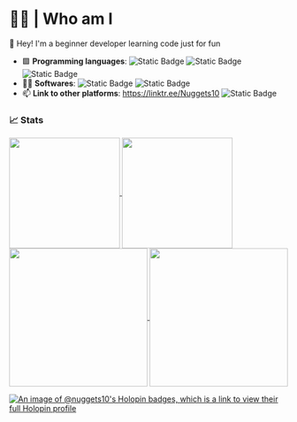 # 👨‍💻 | **Who am I**

👋 Hey! I'm a beginner developer learning code just for fun

- 🟩 **Programming languages**: <img alt="Static Badge" src="https://img.shields.io/badge/C%23-purple?logo=sharp&logoColor=white&logoSize=auto"> <img alt="Static Badge" src="https://img.shields.io/badge/Python-yellow?logo=python&logoSize=auto"> <img alt="Static Badge" src="https://img.shields.io/badge/Kotlin-Red?logo=kotlin&logoColor=%23ffffff%20&color=%23ff0000%20">
- 🧑‍💻 **Softwares**: <img alt="Static Badge" src="https://img.shields.io/badge/Unity-black?logo=unity&logoColor=white&logoSize=auto"> <img alt="Static Badge" src="https://img.shields.io/badge/Android_Studio-brightgreen?logo=androidstudio&logoColor=white">
- 📫 **Link to other platforms**: https://linktr.ee/Nuggets10 <img alt="Static Badge" src="https://img.shields.io/badge/LeetCode-yellow?logo=leetcode&logoColor=black">

### 📈 **Stats**
<a href="https://github.com/anuraghazra/github-readme-stats">
  <img height=200 align="center" src="https://github-readme-stats.vercel.app/api?username=Nuggets10&show_icons=true&theme=highcontrast&show&rank_icon=percentile&width=300" />
</a>
<a href="https://github.com/anuraghazra/convoychat">
  <img height=200 align="center" src="https://github-readme-stats.vercel.app/api/top-langs?username=Nuggets10&layout=compact&langs_count=20&card_width=100&theme=highcontrast" />
</a>

<a href="https://git.io/streak-stats">
  <img height=250 align="center" src="https://streak-stats.demolab.com/?user=Nuggets10&theme=highcontrast&card_width=375" />
</a>
<a href="https://leetcode.com/Nuggets10">
  <img height=250 align="center" src="https://leetcard.jacoblin.cool/Nuggets10?ext=activity&width=775" />
</a>

[![An image of @nuggets10's Holopin badges, which is a link to view their full Holopin profile](https://holopin.me/nuggets10)](https://holopin.io/@nuggets10)



